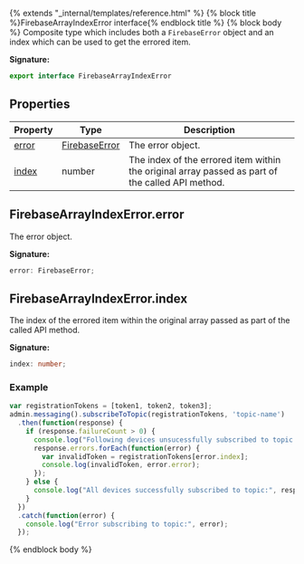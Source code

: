 {% extends "_internal/templates/reference.html" %}
{% block title %}FirebaseArrayIndexError interface{% endblock title %}
{% block body %}
Composite type which includes both a `FirebaseError` object and an index which can be used to get the errored item.

<b>Signature:</b>

```typescript
export interface FirebaseArrayIndexError 
```

## Properties

|  Property | Type | Description |
|  --- | --- | --- |
|  [error](./firebase-admin.app.firebasearrayindexerror.md#firebasearrayindexerrorerror) | [FirebaseError](./firebase-admin.app.firebaseerror.md#firebaseerror_interface) | The error object. |
|  [index](./firebase-admin.app.firebasearrayindexerror.md#firebasearrayindexerrorindex) | number | The index of the errored item within the original array passed as part of the called API method. |

## FirebaseArrayIndexError.error

The error object.

<b>Signature:</b>

```typescript
error: FirebaseError;
```

## FirebaseArrayIndexError.index

The index of the errored item within the original array passed as part of the called API method.

<b>Signature:</b>

```typescript
index: number;
```

### Example


```javascript
var registrationTokens = [token1, token2, token3];
admin.messaging().subscribeToTopic(registrationTokens, 'topic-name')
  .then(function(response) {
    if (response.failureCount > 0) {
      console.log("Following devices unsucessfully subscribed to topic:");
      response.errors.forEach(function(error) {
        var invalidToken = registrationTokens[error.index];
        console.log(invalidToken, error.error);
      });
    } else {
      console.log("All devices successfully subscribed to topic:", response);
    }
  })
  .catch(function(error) {
    console.log("Error subscribing to topic:", error);
  });

```

{% endblock body %}
